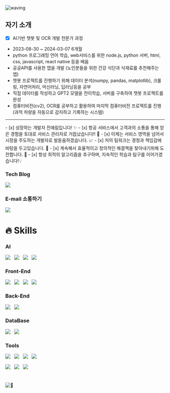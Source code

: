 ![waving](https://capsule-render.vercel.app/api?type=waving&height=200&text=WHO%20AM%20I%20?&fontAlign=80&fontAlignY=40&color=gradient)

## 자기 소개
- [x] AI기반 챗봇 및 OCR 개발 전문가 과정
- 2023-08-30 ~ 2024-03-07 6개월<br>
- python 프로그래밍 언어 학습, web서비스를 위한 node.js, python 서버, html, css, javascript, react native 등을 배움
- 공공API를 사용한 앱을 개발 (노인분들을 위한 건강 식단과 식재료를 추천해주는 앱)
- 챗봇 프로젝트를 진행하기 위해 데이터 분석(numpy, pandas, matplotlib), 크롤링, 자연어처리, 머신러닝, 딥러닝등을 공부
- 직접 데이터를 작성하고 GPT2 모델을 전이학습, 서버를 구축하여 챗봇 프로젝트를 완성
- 컴퓨터비전(cv2), OCR를 공부하고 활용하여 마지막 컴퓨터비전 프로젝트를 진행(과적 차량을 자동으로 감지하고 기록하는 시스템)
<hr>
- [x] 성장하는 개발자 전예림입니다! ✨
- [x] 항공 서비스에서 고객과의 소통을 통해 얻은 경험을 토대로 서비스 관리자로 거듭났습니다!! 🚀
- [x] 이제는 서비스 영역을 넘어서 시장을 주도하는 개발자로 발돋움하겠습니다.  📈
- [x] 저의 팀워크는 경청과 책임감에 바탕을 두고있습니다. 🤩
- [x] 계속해서 효율적이고 창의적인 해결책을 찾아내기위해 도전합니다. 🎨
- [x] 항상 최적의 알고리즘을 추구하며, 지속적인 학습과 탐구를 이어가겠습니다!💡

### Tech Blog

<p>
  <a href="https://junyealim.tistory.com/" target="_blank">
    <img src="https://img.shields.io/badge/Tistory-FDB5B5?style=for-the-badge&logo=tistory&logoColor=black"/>
  </a>
</p>

### E-mail 소통하기
<p>
  <a href="mailto:junyealim@gmail.com" target="_blank">
    <img src="https://img.shields.io/badge/junyealim@gmail.com-red?style=for-the-badge&logo=gmail&logoColor=white"/>
  </a>
</p>


# 🔥 Skills

### AI
<p>
  <img src="https://img.shields.io/badge/PyTorch-EE4C2C?style=flat&logo=pytorch&logoColor=white"/>&nbsp;&nbsp;
  <img src="https://img.shields.io/badge/Scikit Learn-F7931E?style=flat&logo=scikitlearn&logoColor=white"/>&nbsp;&nbsp;
  <img src="https://img.shields.io/badge/OpenCV-5C3EE8?style=flat&logo=opencv&logoColor=white"/>&nbsp;&nbsp;
  <img src="https://img.shields.io/badge/YOLO-00FFFF?style=flat&logo=yolo&logoColor=white"/>&nbsp;&nbsp;
  
</p>


### Front-End
<p>
  <img src="https://img.shields.io/badge/HTML5-E34F26?style=flat&logo=html5&logoColor=white"/>&nbsp;&nbsp;
    <img src="https://img.shields.io/badge/CSS3-1572B6?style=flat&logo=css3&logoColor=white"/>&nbsp;&nbsp;
  <img src="https://img.shields.io/badge/JavaScript-gray?style=flat&logo=JavaScript&logoColor=F7DF1E"/>&nbsp;&nbsp;
  <img src="https://img.shields.io/badge/React-wheat?style=flat&logo=react&logoColor=61DAFB"/>&nbsp;&nbsp;
</p>

### Back-End
<p>
    <img src="https://img.shields.io/badge/Node.js-c2c5c5?style=flat&logo=Node.js&logoColor=339933"/>&nbsp;&nbsp;
  <img src="https://img.shields.io/badge/FastAPI-009688?style=flat&logo=fastapi&logoColor=4479A1"/>&nbsp;&nbsp;
    
</p>

### DataBase
<p>
    <img src="https://img.shields.io/badge/MySQL-f1d8d9?style=flat&logo=MySQL&logoColor=4479A1"/>&nbsp;&nbsp;
    <img src="https://img.shields.io/badge/MongoDB-47A248?style=flat&logo=MongoDB&logoColor=white"/>
</p>

### Tools
<p>
    <img src="https://img.shields.io/badge/GitHub-gray?style=flat&logo=GitHub&logoColor=black"/>&nbsp;&nbsp;
  <img src="https://img.shields.io/badge/Git-blue?style=flat&logo=Git&logoColor=F05032"/>&nbsp;&nbsp;
    <img src="https://img.shields.io/badge/Slack-4A154B?style=flat&logo=Slack&logoColor=white"/>&nbsp;&nbsp;
  <img src="https://img.shields.io/badge/Discord-5865F2?style=flat&logo=Discord&logoColor=white"/>
</p>

<p>
  <img src="https://img.shields.io/badge/pyCharm-000000?style=flat&logo=pycharm&logoColor=white"/>&nbsp;&nbsp;
  <img src="https://img.shields.io/badge/jupyter-F37626?style=flat&logo=jupyter&logoColor=white"/>&nbsp;&nbsp;
  <img src="https://img.shields.io/badge/VScode-007ACC?style=flat&logo=visualstudiocode&logoColor=white"/>&nbsp;&nbsp;
</p>

#

![🐳](https://capsule-render.vercel.app/api?type=venom&height=200&text=See%20you%20again%20🐳&fontSize=70&color=0:8871e5,100:b678c4&stroke=b678c4)
